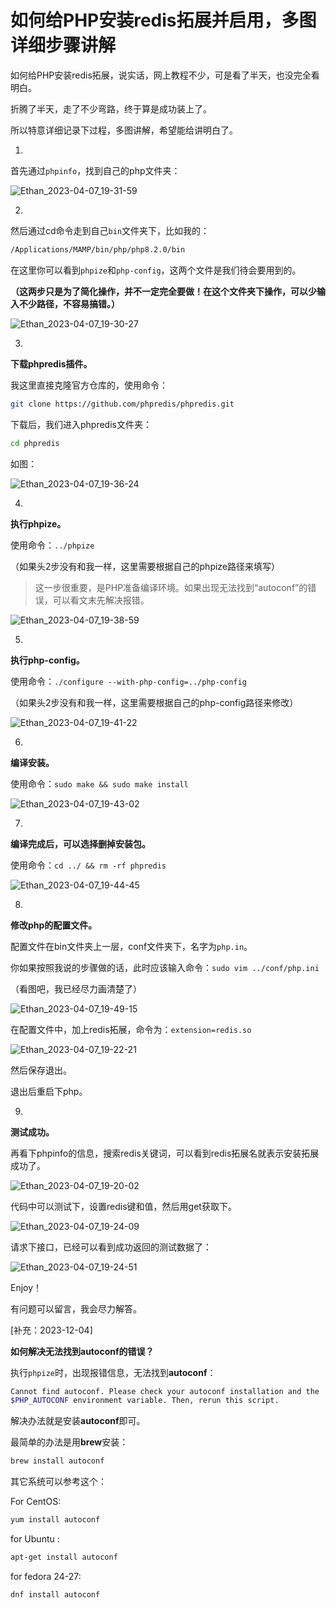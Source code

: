 # 如何给PHP安装redis拓展并启用，多图详细步骤讲解

如何给PHP安装redis拓展，说实话，网上教程不少，可是看了半天，也没完全看明白。

折腾了半天，走了不少弯路，终于算是成功装上了。

所以特意详细记录下过程，多图讲解，希望能给讲明白了。

1.

首先通过`phpinfo`，找到自己的php文件夹：

![Ethan_2023-04-07_19-31-59](https://pic.shejibiji.com/i/2023/04/07/642fff56e8ca1.jpg)

2.

然后通过cd命令走到自己`bin`文件夹下，比如我的：

```bash
/Applications/MAMP/bin/php/php8.2.0/bin
```

在这里你可以看到`phpize`和`php-config`，这两个文件是我们待会要用到的。

**（这两步只是为了简化操作，并不一定完全要做！在这个文件夹下操作，可以少输入不少路径，不容易搞错。）**

![Ethan_2023-04-07_19-30-27](https://pic.shejibiji.com/i/2023/04/07/642ffedbed585.jpg)

3.

**下载phpredis插件。**

我这里直接克隆官方仓库的，使用命令：

```bash
git clone https://github.com/phpredis/phpredis.git
```

下载后，我们进入phpredis文件夹：

```bash
cd phpredis
```

如图：

![Ethan_2023-04-07_19-36-24](https://pic.shejibiji.com/i/2023/04/07/643000420bcf1.jpg)

4.

**执行phpize。**

使用命令：`../phpize`

（如果头2步没有和我一样，这里需要根据自己的phpize路径来填写）

> 这一步很重要，是PHP准备编译环境。如果出现无法找到“autoconf”的错误，可以看文末先解决报错。

![Ethan_2023-04-07_19-38-59](https://pic.shejibiji.com/i/2023/04/07/643000de71def.jpg)

5.

**执行php-config。**

使用命令：`./configure --with-php-config=../php-config`

（如果头2步没有和我一样，这里需要根据自己的php-config路径来修改）

![Ethan_2023-04-07_19-41-22](https://pic.shejibiji.com/i/2023/04/07/6430016aaaecf.jpg)

6.

**编译安装。**

使用命令：`sudo make && sudo make install`

![Ethan_2023-04-07_19-43-02](https://pic.shejibiji.com/i/2023/04/07/643001d0105b4.jpg)

7.

**编译完成后，可以选择删掉安装包。**

使用命令：`cd ../ && rm -rf phpredis`

![Ethan_2023-04-07_19-44-45](https://pic.shejibiji.com/i/2023/04/07/6430024732501.jpg)

8.

**修改php的配置文件。**

配置文件在bin文件夹上一层，conf文件夹下，名字为`php.in`。

你如果按照我说的步骤做的话，此时应该输入命令：`sudo vim ../conf/php.ini`

（看图吧，我已经尽力画清楚了）

![Ethan_2023-04-07_19-49-15](https://pic.shejibiji.com/i/2023/04/07/6430034c87758.jpg)

在配置文件中，加上redis拓展，命令为：`extension=redis.so`

![Ethan_2023-04-07_19-22-21](https://pic.shejibiji.com/i/2023/04/07/642ffcf9b4913.jpg)

然后保存退出。

退出后重启下php。

9.

**测试成功。**

再看下phpinfo的信息，搜索redis关键词，可以看到redis拓展名就表示安装拓展成功了。

![Ethan_2023-04-07_19-20-02](https://pic.shejibiji.com/i/2023/04/07/642ffc6e7efe8.jpg)

代码中可以测试下，设置redis键和值，然后用get获取下。

![Ethan_2023-04-07_19-24-09](https://pic.shejibiji.com/i/2023/04/07/642ffd653e833.jpg)

请求下接口，已经可以看到成功返回的测试数据了：

![Ethan_2023-04-07_19-24-51](https://pic.shejibiji.com/i/2023/04/07/642ffd8f8d9e9.jpg)

Enjoy！

有问题可以留言，我会尽力解答。



[补充：2023-12-04]

**如何解决无法找到autoconf的错误？**

执行`phpize`时，出现报错信息，无法找到**autoconf**：

```bash
Cannot find autoconf. Please check your autoconf installation and the
$PHP_AUTOCONF environment variable. Then, rerun this script.
```

解决办法就是安装**autoconf**即可。

最简单的办法是用**brew**安装：

```bash
brew install autoconf
```

其它系统可以参考这个：

For CentOS:

```bash
yum install autoconf
```

for Ubuntu :

```bash
apt-get install autoconf
```

for fedora 24-27:

```bash
dnf install autoconf
```